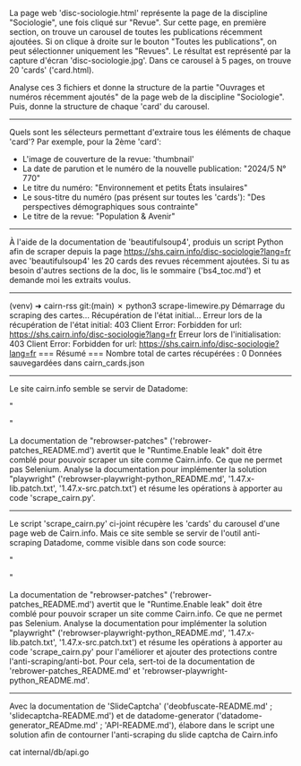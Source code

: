 La page web 'disc-sociologie.html' représente la page de la discipline "Sociologie", une fois cliqué sur "Revue". Sur cette page, en première section, on trouve un carousel de toutes les publications récemment ajoutées. Si on clique à droite sur le bouton "Toutes les publications", on peut sélectionner uniquement les "Revues". Le résultat est représenté par la capture d'écran 'disc-sociologie.jpg'. Dans ce carousel à 5 pages, on trouve 20 'cards' ('card.html).

Analyse ces 3 fichiers et donne la structure de la partie "Ouvrages et numéros récemment ajoutés" de la page web de la discipline "Sociologie". Puis, donne la structure de chaque 'card' du carousel.

---

Quels sont les sélecteurs permettant d'extraire tous les éléments de chaque 'card'? Par exemple, pour la 2ème 'card':

* L'image de couverture de la revue: 'thumbnail'
* La date de parution et le numéro de la nouvelle publication: "2024/5 N° 770"
* Le titre du numéro: "Environnement et petits États insulaires"
* Le sous-titre du numéro (pas présent sur toutes les 'cards'): "Des perspectives démographiques sous contrainte"
* Le titre de la revue: "Population & Avenir"

---

À l'aide de la documentation de 'beautifulsoup4', produis un script Python afin de scraper depuis la page <https://shs.cairn.info/disc-sociologie?lang=fr> avec 'beautifulsoup4' les 20 cards des revues récemment ajoutées. Si tu as besoin d'autres sections de la doc, lis le sommaire ('bs4_toc.md') et demande moi les extraits voulus.

---

(venv) ➜  cairn-rss git:(main) ✗ python3 scrape-limewire.py
Démarrage du scraping des cartes...
Récupération de l'état initial...
Erreur lors de la récupération de l'état initial: 403 Client Error: Forbidden for url: https://shs.cairn.info/disc-sociologie?lang=fr
Erreur lors de l'initialisation: 403 Client Error: Forbidden for url: https://shs.cairn.info/disc-sociologie?lang=fr
=== Résumé ===
Nombre total de cartes récupérées : 0
Données sauvegardées dans cairn_cards.json

---

Le site cairn.info semble se servir de Datadome:

"<!-- tiers.datadome -->

<script>
  window.ddjskey = '9E3A8A2A4B1B6523B8B3953E2C0374';
  window.ddoptions = {
    ajaxListenerPath : true,
  };
</script>
<script src="https://js.datadome.co/tags.js" async></script>
<!-- /tiers.datadome -->"

La documentation de "rebrowser-patches" ('rebrower-patches_README.md') avertit que le "Runtime.Enable leak" doit être comblé pour pouvoir scraper un site comme Cairn.info. Ce que ne permet pas Selenium. Analyse la documentation pour implémenter la solution "playwright" ('rebrowser-playwright-python_README.md', '1.47.x-lib.patch.txt', '1.47.x-src.patch.txt') et résume les opérations à apporter au code 'scrape_cairn.py'.

---

Le script 'scrape_cairn.py' ci-joint récupère les 'cards' du carousel d'une page web de Cairn.info. Mais ce site semble se servir de l'outil anti-scraping Datadome, comme visible dans son code source:

"<!-- tiers.datadome -->
<script>
  window.ddjskey = '9E3A8A2A4B1B6523B8B3953E2C0374';
  window.ddoptions = {
    ajaxListenerPath : true,
  };
</script>
<script src="https://js.datadome.co/tags.js" async></script>
<!-- /tiers.datadome -->"

La documentation de "rebrowser-patches" ('rebrower-patches_README.md') avertit que le "Runtime.Enable leak" doit être comblé pour pouvoir scraper un site comme Cairn.info. Ce que ne permet pas Selenium. Analyse la documentation pour implémenter la solution "playwright" ('rebrowser-playwright-python_README.md', '1.47.x-lib.patch.txt', '1.47.x-src.patch.txt') et résume les opérations à apporter au code 'scrape_cairn.py' pour l'améliorer et ajouter des protections contre l'anti-scraping/anti-bot. Pour cela, sert-toi de la documentation de 'rebrower-patches_README.md' et 'rebrowser-playwright-python_README.md'.

---

Avec la documentation de 'SlideCaptcha' ('deobfuscate-README.md' ; 'slidecaptcha-README.md') et de datadome-generator ('datadome-generator_READme.md' ; 'API-README.md'), élabore dans le script une solution afin de contourner l'anti-scraping du slide captcha de Cairn.info

cat internal/db/api.go